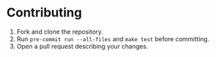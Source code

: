 # Contributing

1. Fork and clone the repository.
2. Run `pre-commit run --all-files` and `make test` before committing.
3. Open a pull request describing your changes.

